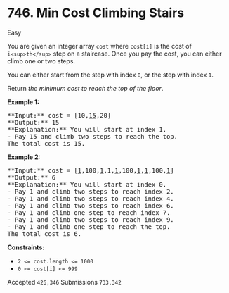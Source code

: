 # 746. Min Cost Climbing Stairs

Easy

You are given an integer array `cost` where `cost[i]` is the cost of `i<sup>th</sup>` step on a staircase. Once you pay the cost, you can either climb one or two steps.

You can either start from the step with index `0`, or the step with index `1`.

Return _the minimum cost to reach the top of the floor_.

**Example 1:**

<pre>
**Input:** cost = [10,<u>15</u>,20]
**Output:** 15
**Explanation:** You will start at index 1.
- Pay 15 and climb two steps to reach the top.
The total cost is 15.
</pre>

**Example 2:**

<pre>
**Input:** cost = [<u>1</u>,100,<u>1</u>,1,<u>1</u>,100,<u>1</u>,<u>1</u>,100,<u>1</u>]
**Output:** 6
**Explanation:** You will start at index 0.
- Pay 1 and climb two steps to reach index 2.
- Pay 1 and climb two steps to reach index 4.
- Pay 1 and climb two steps to reach index 6.
- Pay 1 and climb one step to reach index 7.
- Pay 1 and climb two steps to reach index 9.
- Pay 1 and climb one step to reach the top.
The total cost is 6.
</pre>

**Constraints:**

* `2 <= cost.length <= 1000`
* `0 <= cost[i] <= 999`

Accepted `426,346` Submissions `733,342`
